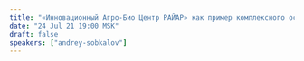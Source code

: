 ```yaml
---
title: "«Инновационный Агро-Био Центр РАЙАР» как пример комплексного освоения территорий"
date: "24 Jul 21 19:00 MSK"
draft: false
speakers: ["andrey-sobkalov"]
---
```

